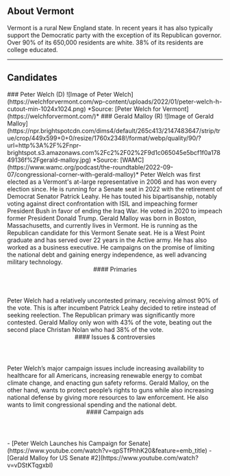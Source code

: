 ## About Vermont
Vermont is a rural New England state. In recent years it has also typically support the Democratic party with the exception of its Republican governor. Over 90% of its 650,000 residents are white. 38% of its residents are college educated. 

---

## Candidates

<Grid>
  <Box>
    ### Peter Welch (D)
    ![Image of Peter Welch](https://welchforvermont.com/wp-content/uploads/2022/01/peter-welch-h-cutout-min-1024x1024.png)
    *Source: [Peter Welch for Vermont](https://welchforvermont.com/)*
  </Box>
  <Box>
    ### Gerald Malloy (R)
    ![Image of Gerald Malloy](https://npr.brightspotcdn.com/dims4/default/265c413/2147483647/strip/true/crop/449x599+0+0/resize/1760x2348!/format/webp/quality/90/?url=http%3A%2F%2Fnpr-brightspot.s3.amazonaws.com%2Fc2%2F02%2F9d1c065045e5bcf1f0a17849136f%2Fgerald-malloy.jpg)
    *Source: [WAMC](https://www.wamc.org/podcast/the-roundtable/2022-09-07/congressional-corner-with-gerald-malloy)*
  </Box>

  <Box>
    Peter Welch was first elected as a Vermont's at-large representative in 2006 and has won every election since. He is running for a Senate seat in 2022 with the retirement of Democrat Senator Patrick Leahy. He has touted his bipartisanship, notably voting against direct confrontation with ISIL and impeaching former President Bush in favor of ending the Iraq War. He voted in 2020 to impeach former President Donald Trump.
  </Box>
  <Box>
    Gerald Malloy was born in Boston, Massachusetts, and currently lives in Vermont. He is running as the Republican candidate for this Vermont Senate seat. He is a West Point graduate and has served over 22 years in the Active army. He has also worked as a business executive. He campaigns on the promise of limiting the national debt and gaining energy independence, as well advancing military technology.
  </Box>

  <Header>
    #### Primaries
  </Header>
  <Box>
    Peter Welch had a relatively uncontested primary, receiving almost 90% of the vote. This is after incumbent Patrick Leahy decided to retire instead of seeking reelection.
  </Box>
  <Box>
    The Republican primary was significantly more contested. Gerald Malloy only won with 43% of the vote, beating out the second place Christan Nolan who had 38% of the vote. 
  </Box>

  <Header>
    #### Issues & controversies
  </Header>

  <WideBox>
    Peter Welch’s major campaign issues include increasing availability to healthcare for all Americans, increasing renewable energy to combat climate change, and enacting gun safety reforms. Gerald Malloy, on the other hand, wants to protect people’s rights to guns while also increasing national defense by giving more resources to law enforcement. He also wants to limit congressional spending and the national debt.
  </WideBox>
 
  <Header>
    #### Campaign ads
  </Header>
  <Box>
    - [Peter Welch Launches his Campaign for Senate](https://www.youtube.com/watch?v=qpSTfPhhK20&feature=emb_title)
  </Box>
  <Box>
    - [Gerald Malloy for US Senate #2](https://www.youtube.com/watch?v=vDStKTqgxbI)
  </Box>
</Grid>
